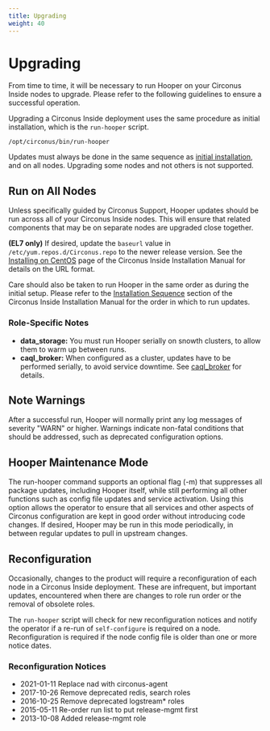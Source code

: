 ```yaml
---
title: Upgrading
weight: 40
---
```


# Upgrading

From time to time, it will be necessary to run Hooper on your Circonus Inside nodes to upgrade. Please refer to the following guidelines to ensure a successful operation.

Upgrading a Circonus Inside deployment uses the same procedure as initial
installation, which is the `run-hooper` script.

```
/opt/circonus/bin/run-hooper
```

Updates must always be done in the same sequence as [initial
installation](/circonus/on-premises/installation/installation#installation-sequence), and on all nodes.
Upgrading some nodes and not others is not supported.

## Run on All Nodes

Unless specifically guided by Circonus Support, Hooper updates should be run across all of your Circonus Inside nodes. This will ensure that related components that may be on separate nodes are upgraded close together.

**(EL7 only)** If desired, update the `baseurl` value in
`/etc/yum.repos.d/Circonus.repo` to the newer release version. See the
[Installing on CentOS](/circonus/on-premises/installation/installation)
page of the Circonus Inside Installation Manual for details on the URL format.

Care should also be taken to run Hooper in the same order as during the initial setup. Please refer to the [Installation Sequence](/circonus/on-premises/installation/installation#installation-sequence) section of the Circonus Inside Installation Manual for the order in which to run updates.

### Role-Specific Notes

- **data_storage:** You must run Hooper serially on snowth clusters, to allow them to warm up between runs.
- **caql_broker:** When configured as a cluster, updates have to be performed serially, to avoid service downtime. See [caql_broker](/circonus/on-premises/roles-services/caql-broker/#Updates) for details.

## Note Warnings

After a successful run, Hooper will normally print any log messages of severity "WARN" or higher. Warnings indicate non-fatal conditions that should be addressed, such as deprecated configuration options.

## Hooper Maintenance Mode

The run-hooper command supports an optional flag (-m) that suppresses all package updates, including Hooper itself, while still performing all other functions such as config file updates and service activation. Using this option allows the operator to ensure that all services and other aspects of Circonus configuration are kept in good order without introducing code changes. If desired, Hooper may be run in this mode periodically, in between regular updates to pull in upstream changes.

## Reconfiguration

Occasionally, changes to the product will require a reconfiguration of each
node in a Circonus Inside deployment. These are infrequent, but important
updates, encountered when there are changes to role run order or the removal of
obsolete roles.

The `run-hooper` script will check for new reconfiguration notices and notify
the operator if a re-run of `self-configure` is required on a node.
Reconfiguration is required if the node config file is older than one or more
notice dates.

### Reconfiguration Notices

- 2021-01-11 Replace nad with circonus-agent
- 2017-10-26 Remove deprecated redis, search roles
- 2016-10-25 Remove deprecated logstream\* roles
- 2015-05-11 Re-order run list to put release-mgmt first
- 2013-10-08 Added release-mgmt role
